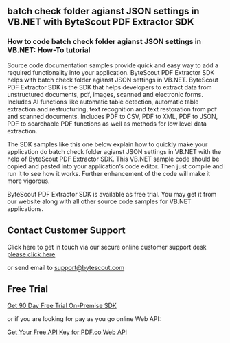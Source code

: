 ## batch check folder agianst JSON settings in VB.NET with ByteScout PDF Extractor SDK

### How to code batch check folder agianst JSON settings in VB.NET: How-To tutorial

Source code documentation samples provide quick and easy way to add a required functionality into your application. ByteScout PDF Extractor SDK helps with batch check folder agianst JSON settings in VB.NET. ByteScout PDF Extractor SDK is the SDK that helps developers to extract data from unstructured documents, pdf, images, scanned and electronic forms. Includes AI functions like automatic table detection, automatic table extraction and restructuring, text recognition and text restoration from pdf and scanned documents. Includes PDF to CSV, PDF to XML, PDF to JSON, PDF to searchable PDF functions as well as methods for low level data extraction.

The SDK samples like this one below explain how to quickly make your application do batch check folder agianst JSON settings in VB.NET with the help of ByteScout PDF Extractor SDK. This VB.NET sample code should be copied and pasted into your application’s code editor. Then just compile and run it to see how it works. Further enhancement of the code will make it more vigorous.

ByteScout PDF Extractor SDK is available as free trial. You may get it from our website along with all other source code samples for VB.NET applications.

## Contact Customer Support

Click here to get in touch via our secure online customer support desk [please click here](https://bytescout.zendesk.com/hc/en-us/requests/new?subject=ByteScout%20PDF%20Extractor%20SDK%20Question)

or send email to [support@bytescout.com](mailto:support@bytescout.com?subject=ByteScout%20PDF%20Extractor%20SDK%20Question) 

## Free Trial

[Get 90 Day Free Trial On-Premise SDK](https://bytescout.com/download/web-installer?utm_source=github-readme)

or if you are looking for pay as you go online Web API:

[Get Your Free API Key for PDF.co Web API](https://pdf.co/documentation/api?utm_source=github-readme)